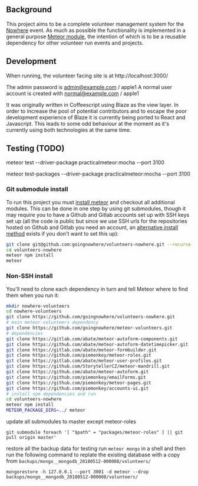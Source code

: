 ## Background

This project aims to be a complete volunteer management system for the [Nowhere](www.goingnowhere.org) event. As much as possible the functionality is implemented in a general purpose [Meteor module](https://github.com/goingnowhere/meteor-volunteers), the intention of which is to be a reusable dependency for other volunteer run events and projects.

## Development

When running, the volunteer facing site is at http://localhost:3000/

The admin password is admin@example.com / apple1
A normal user account is created with normal@example.com / apple1

It was originally written in Coffeescript using Blaze as the view layer. In order to increase the pool of potential contributors and to escape the poor development experience of Blaze it is currently being ported to React and Javascript. This leads to some odd behaviour at the moment as it's currently using both technologies at the same time.

## Testing (TODO)

   meteor test --driver-package practicalmeteor:mocha --port 3100

   meteor test-packages --driver-package practicalmeteor:mocha --port 3100

### Git submodule install

To run this project you must [install meteor](https://www.meteor.com/install) and checkout all additional modules. This can be done in one step by using git submodules, though it may require you to have a Github and Gitlab accounts set up with SSH keys set up (all the code is public but since we use SSH urls for the repositories hosted on Github and Gitlab you need an account, an [alternative install method](#non-ssh-install) exists if you don't want to set this up):

``` bash
git clone git@github.com:goingnowhere/volunteers-nowhere.git --recurse-submodules
cd volunteers-nowhere
meteor npm install
meteor
```

### Non-SSH install

You'll need to clone each dependency in turn and tell Meteor where to find them when you run it:

``` bash
mkdir nowhere-volunteers
cd nowhere-volunteers
git clone https://github.com/goingnowhere/volunteers-nowhere.git
# main meteor-volunteers dependency
git clone https://github.com/goingnowhere/meteor-volunteers.git
# dependencies
git clone https://gitlab.com/abate/meteor-autoform-components.git
git clone https://github.com/abate/meteor-autoform-datetimepicker.git
git clone https://gitlab.com/abate/meteor-formbuilder.git
git clone https://github.com/piemonkey/meteor-roles.git
git clone https://gitlab.com/abate/meteor-user-profiles.git
git clone https://github.com/StorytellerCZ/meteor-mandrill.git
git clone https://github.com/abate/meteor-autoform.git
git clone https://github.com/piemonkey/emailForms.git
git clone https://github.com/piemonkey/meteor-pages.git
git clone https://github.com/piemonkey/accounts-ui.git
# install npm dependencies and run
cd volunteers-nowhere
meteor npm install
METEOR_PACKAGE_DIRS=../ meteor
```

update all submodules to master except meteor-roles

```
git submodule foreach '[ "$path" = "packages/meteor-roles" ] || git pull origin master'
```

restore all the backup data for testing
run ```meteor mongo``` in a shell and then run the following command to replate the existing database with a copy from ```backups/mongo__mongodb_20180512-000008/volunteers/```

```
mongorestore -h 127.0.0.1 --port 3001 -d meteor --drop backups/mongo__mongodb_20180512-000008/volunteers/
```
